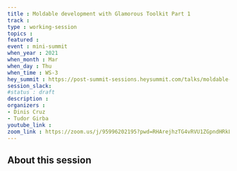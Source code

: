```yaml
---
title : Moldable development with Glamorous Toolkit Part 1
track : 
type : working-session
topics :
featured :
event : mini-summit
when_year : 2021
when_month : Mar
when_day : Thu
when_time : WS-3
hey_summit : https://post-summit-sessions.heysummit.com/talks/moldable-development-with-glamorous-toolkit-part-1/
session_slack:
#status : draft
description :
organizers :
- Dinis Cruz
- Tudor Girba
youtube_link :
zoom_link : https://zoom.us/j/95996202195?pwd=RHArejhzTG4vRVU1ZGpndHRkL0lwZz09
---
```


## About this session
